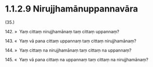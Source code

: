 # 1.1.2.9 Nirujjhamānuppannavāra

(35.)

142\. »  Yaṃ cittaṃ nirujjhamānaṃ taṃ cittaṃ uppannaṃ?

143\. «  Yaṃ vā pana cittaṃ uppannaṃ taṃ cittaṃ nirujjhamānaṃ?

144\. »  Yaṃ cittaṃ na nirujjhamānaṃ taṃ cittaṃ na uppannaṃ?

145\. «  Yaṃ vā pana cittaṃ na uppannaṃ taṃ cittaṃ na nirujjhamānaṃ?
